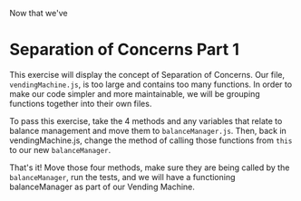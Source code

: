 <!--title={Separating files}--> 

Now that we've 

# Separation of Concerns Part 1

This exercise will display the concept of Separation of Concerns. Our file, `vendingMachine.js`, is too large and contains too many functions. In order to make our code simpler and more maintainable, we will be grouping functions together into their own files. 

To pass this exercise, take the 4 methods and any variables that relate to balance management and move them to `balanceManager.js`. Then, back in vendingMachine.js, change the method of calling those functions from `this` to our new `balanceManager`. 

That's it! Move those four methods, make sure they are being called by the `balanceManager`, run the tests, and we will have a functioning balanceManager as part of our Vending Machine. 
